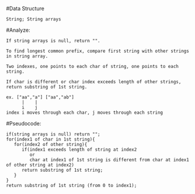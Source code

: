  #Data Structure
 
    String; String arrays
    
 #Analyze:
 
    If string arrays is null, return "".
    
    To find longest common prefix, compare first string with other strings in string array.
    
    Two indexes, one points to each char of string, one points to each string.
    
    If char is different or char index exceeds length of other strings, return substring of 1st string.
    
    ex. ["aa","a"] ["aa","ab"]
          |    |
          i    j
    index i moves through each char, j moves through each string
    
 #Pseudocode:
 
    if(string arrays is null) return "";
    for(index1 of char in 1st string){
       for(index2 of other string){
          if(index1 exceeds length of string at index2
             or 
             char at index1 of 1st string is different from char at index1 of other string at index2)
          return substring of 1st string; 
       }
    }
    return substring of 1st string (from 0 to index1);
 
